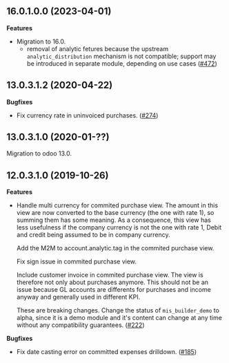 ## 16.0.1.0.0 (2023-04-01)

**Features**

- Migration to 16.0.
  - removal of analytic fetures because the upstream `analytic_distribution` mechanism
    is not compatible; support may be introduced in separate module, depending on use
    cases ([\#472](https://github.com/OCA/mis-builder/issues/472))

## 13.0.3.1.2 (2020-04-22)

**Bugfixes**

- Fix currency rate in uninvoiced purchases.
  ([\#274](https://github.com/OCA/mis-builder/issues/274))

## 13.0.3.1.0 (2020-01-??)

Migration to odoo 13.0.

## 12.0.3.1.0 (2019-10-26)

**Features**

- Handle multi currency for commited purchase view. The amount in this view are now
  converted to the base currency (the one with rate 1), so summing them has some
  meaning. As a consequence, this view has less usefulness if the company currency is
  not the one with rate 1, Debit and credit being assumed to be in company currency.

  Add the M2M to account.analytic.tag in the commited purchase view.

  Fix sign issue in commited purchase view.

  Include customer invoice in commited purchase view. The view is therefore not only
  about purchases anymore. This should not be an issue because GL accounts are
  differents for purchases and income anyway and generally used in different KPI.

  These are breaking changes. Change the status of `mis_builder_demo` to alpha, since it
  is a demo module and it's content can change at any time without any compatibility
  guarantees. ([\#222](https://github.com/oca/mis-builder/issues/222))

**Bugfixes**

- Fix date casting error on committed expenses drilldown.
  ([\#185](https://github.com/oca/mis-builder/issues/185))
